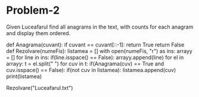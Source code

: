# Problem-2
Given Luceafarul find all anagrams in the text, with counts for each anagram and display them ordered.


def Anagrama(cuvant):
    if cuvant == cuvant[::-1]:
        return True
    return False
def Rezolvare(numeFis):
    listamea = []
    with open(numeFis, "r") as ins:
        arrayy = []
        for line in ins:
            if(line.isspace() == False):
                arrayy.append(line)
        for el in arrayy:
            t = el.split(" ")
            for cuv in t:
                if(Anagrama(cuv) == True and cuv.isspace() == False):
                    if(not cuv in listamea):
                        listamea.append(cuv)
        print(listamea)

Rezolvare("Luceafarul.txt")
